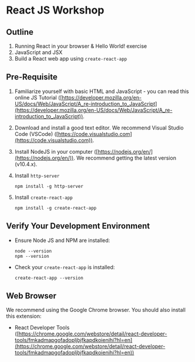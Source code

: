 # React JS Workshop

## Outline

1. Running React in your browser & Hello World! exercise
2. JavaScript and JSX
3. Build a React web app using `create-react-app`

## Pre-Requisite

1. Familiarize yourself with basic HTML and JavaScript - you can read this online JS Tutorial ([https://developer.mozilla.org/en-US/docs/Web/JavaScript/A_re-introduction_to_JavaScript](https://developer.mozilla.org/en-US/docs/Web/JavaScript/A_re-introduction_to_JavaScript)).
2. Download and install a good text editor. We recommend Visual Studio Code (VSCode) ([https://code.visualstudio.com](https://code.visualstudio.com)).
3. Install NodeJS in your computer ([https://nodejs.org/en/](https://nodejs.org/en/)). We recommend getting the latest version (v10.4.x).
4. Install `http-server`

	```
	npm install -g http-server	
	```

5. Install `create-react-app`

	```
	npm install -g create-react-app
	```

## Verify Your Development Environment

- Ensure Node JS and NPM are installed:

	```
	node --version
	npm --version
	```

- Check your `create-react-app` is installed:

	```
	create-react-app --version
	```
	
## Web Browser

We recommend using the Google Chrome browser. You should also install this extension:

- React Developer Tools ([https://chrome.google.com/webstore/detail/react-developer-tools/fmkadmapgofadopljbjfkapdkoienihi?hl=en](https://chrome.google.com/webstore/detail/react-developer-tools/fmkadmapgofadopljbjfkapdkoienihi?hl=en))